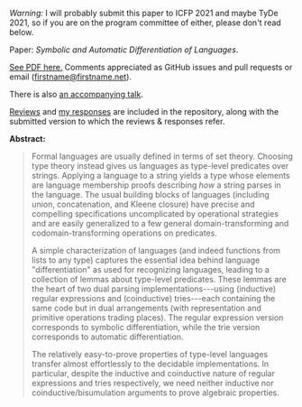 *Warning:* I will probably submit this paper to ICFP 2021 and maybe TyDe 2021, so if you are on the program committee of either, please don't read below.

Paper: *Symbolic and Automatic Differentiation of Languages*.

[See PDF here.](http://conal.net/papers/language-derivatives/paper.pdf)
Comments appreciated as GitHub issues and pull requests or email (firstname@firstname.net).

There is also [an accompanying talk](http://conal.net/talks/language-derivatives.pdf).

[Reviews](reviews.md) and [my responses](response-to-reviews.md) are included in the repository, along with the submitted version to which the reviews & responses refer.

**Abstract:**

> Formal languages are usually defined in terms of set theory. Choosing type theory instead gives us languages as type-level predicates over strings. Applying a language to a string yields a type whose elements are language membership proofs describing *how* a string parses in the language. The usual building blocks of languages (including union, concatenation, and Kleene closure) have precise and compelling specifications uncomplicated by operational strategies and are easily generalized to a few general domain-transforming and codomain-transforming operations on predicates.
> 
> A simple characterization of languages (and indeed functions from lists to any type) captures the essential idea behind language "differentiation" as used for recognizing languages, leading to a collection of lemmas about type-level predicates.
> These lemmas are the heart of two dual parsing implementations---using (inductive) regular expressions and (coinductive) tries---each containing the same code but in dual arrangements (with representation and primitive operations trading places).
> The regular expression version corresponds to symbolic differentiation, while the trie version corresponds to automatic differentiation.
> 
> The relatively easy-to-prove properties of type-level languages transfer almost effortlessly to the decidable implementations. In particular, despite the inductive and coinductive nature of regular expressions and tries respectively, we need neither inductive nor coinductive/bisumulation arguments to prove algebraic properties.

